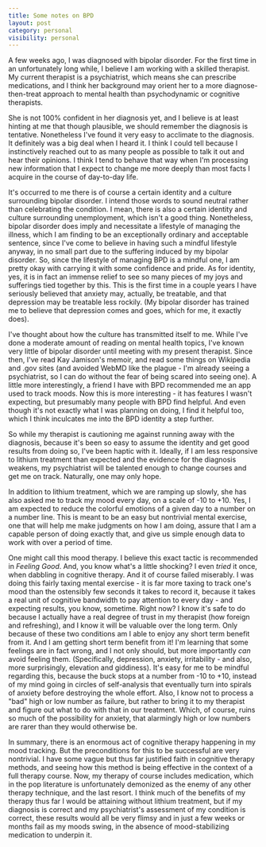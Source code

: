 ```yaml
---
title: Some notes on BPD
layout: post
category: personal
visibility: personal
---
```


A few weeks ago, I was diagnosed with bipolar disorder. For the first time in an unfortunately long while, I believe I am working with a skilled therapist. My current therapist is a psychiatrist, which means she can prescribe medications, and I think her background may orient her to a more diagnose-then-treat approach to mental health than psychodynamic or cognitive therapists.

She is not 100% confident in her diagnosis yet, and I believe is at least hinting at me that though plausible, we should remember the diagnosis is tentative. Nonetheless I've found it very easy to acclimate to the diagnosis. It definitely was a big deal when I heard it. I think I could tell because I instinctively reached out to as many people as possible to talk it out and hear their opinions. I think I tend to behave that way when I'm processing new information that I expect to change me more deeply than most facts I acquire in the course of day-to-day life.

It's occurred to me there is of course a certain identity and a culture surrounding bipolar disorder. I intend those words to sound neutral rather than celebrating the condition. I mean, there is also a certain identity and culture surrounding unemployment, which isn't a good thing. Nonetheless, bipolar disorder does imply and necessitate a lifestyle of managing the illness, which I am finding to be an exceptionally ordinary and acceptable sentence, since I've come to believe in having such a mindful lifestyle anyway, in no small part due to the suffering induced by my bipolar disorder. So, since the lifestyle of managing BPD is a mindful one, I am pretty okay with carrying it with some confidence and pride. As for identity, yes, it is in fact an immense relief to see so many pieces of my joys and sufferings tied together by this. This is the first time in a couple years I have seriously believed that anxiety may, actually, be treatable, and that depression may be treatable less rockily. (My bipolar disorder has trained me to believe that depression comes and goes, which for me, it exactly does).

I've thought about how the culture has transmitted itself to me. While I've done a moderate amount of reading on mental health topics, I've known very little of bipolar disorder until meeting with my present therapist. Since then, I've read Kay Jamison's memoir, and read some things on Wikipedia and .gov sites (and avoided WebMD like the plague - I'm already seeing a psychiatrist, so I can do without the fear of being scared into seeing one). A little more interestingly, a friend I have with BPD recommended me an app used to track moods. Now this is more interesting - it has features I wasn't expecting, but presumably many people with BPD find helpful. And even though it's not exactly what I was planning on doing, I find it helpful too, which I think inculcates me into the BPD identity a step further.

So while my therapist is cautioning me against running away with the diagnosis, because it's been so easy to assume the identity and get good results from doing so, I've been haptic with it. Ideally, if I am less responsive to lithium treatment than expected and the evidence for the diagnosis weakens, my psychiatrist will be talented enough to change courses and get me on track. Naturally, one may only hope.

In addition to lithium treatment, which we are ramping up slowly, she has also asked me to track my mood every day, on a scale of -10 to +10. Yes, I am expected to reduce the colorful emotions of a given day to a number on a number line. This is meant to be an easy but nontrivial mental exercise, one that will help me make judgments on how I am doing, assure that I am a capable person of doing exactly that, and give us simple enough data to work with over a period of time.

One might call this mood therapy. I believe this exact tactic is recommended in *Feeling Good*. And, you know what's a little shocking? I even *tried* it once, when dabbling in cognitive therapy. And it of course failed miserably. I was doing this fairly taxing mental exercise - it is far more taxing to track one's mood than the ostensibly few seconds it takes to record it, because it takes a real unit of cognitive bandwidth to pay attention to every day - and expecting results, you know, sometime. Right now? I know it's safe to do because I actually have a real degree of trust in my therapist (how foreign and refreshing), and I know it will be valuable over the long term. Only because of these two conditions am I able to enjoy any short term benefit from it. And I am getting short term benefit from it! I'm learning that some feelings are in fact wrong, and I not only should, but more importantly *can* avoid feeling them. (Specifically, depression, anxiety, irritability - and also, more surprisingly, elevation and giddiness). It's easy for me to be mindful regarding this, because the buck stops at a number from -10 to +10, instead of my mind going in circles of self-analysis that eventually turn into spirals of anxiety before destroying the whole effort. Also, I know not to process a "bad" high or low number as failure, but rather to bring it to my therapist and figure out what to do with that in our treatment. Which, of course, ruins so much of the possibility for anxiety, that alarmingly high or low numbers are rarer than they would otherwise be.

In summary, there is an enormous act of cognitive therapy happening in my mood tracking. But the preconditions for this to be successful are very nontrivial. I have some vague but thus far justified faith in cognitive therapy methods, and seeing how this method is being effective in the context of a full therapy course. Now, my therapy of course includes medication, which in the pop literature is unfortunately demonized as the enemy of any other therapy technique, and the last resort. I think much of the benefits of my therapy thus far I would be attaining without lithium treatment, but if my diagnosis is correct and my psychiatrist's assessment of my condition is correct, these results would all be very flimsy and in just a few weeks or months fail as my moods swing, in the absence of mood-stabilizing medication to underpin it.